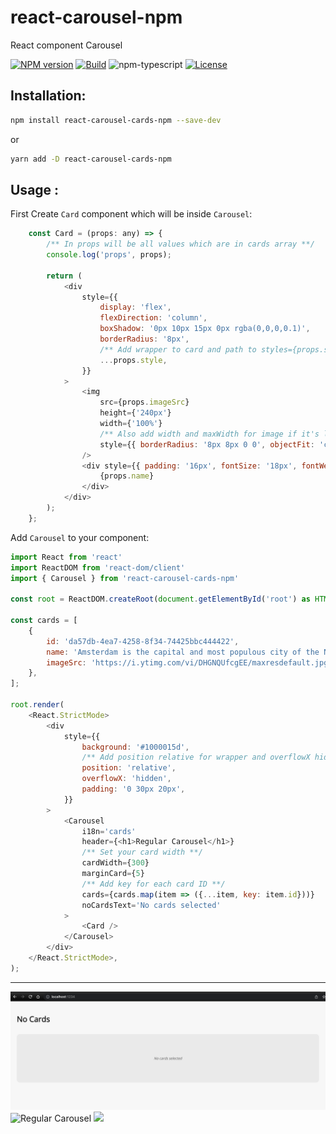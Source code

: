 # react-carousel-npm
React component Carousel

[![NPM version][npm-image]][npm-url]
[![Build][github-build]][github-build-url]
![npm-typescript]
[![License][github-license]][github-license-url]

## Installation:

```bash
npm install react-carousel-cards-npm --save-dev
```

or

```bash
yarn add -D react-carousel-cards-npm
```

## Usage :

First Create `Card` component which will be inside `Carousel`:

```javascript
    const Card = (props: any) => {
        /** In props will be all values which are in cards array **/
        console.log('props', props);
    
        return (
            <div
                style={{
                    display: 'flex',
                    flexDirection: 'column',
                    boxShadow: '0px 10px 15px 0px rgba(0,0,0,0.1)',
                    borderRadius: '8px',
                    /** Add wrapper to card and path to styles={props.style} for correct displaying **/
                    ...props.style,
                }}
            >
                <img
                    src={props.imageSrc}
                    height={'240px'}
                    width={'100%'}
                    /** Also add width and maxWidth for image if it's large **/
                    style={{ borderRadius: '8px 8px 0 0', objectFit: 'cover', width: props.width, maxWidth: props.maxWidth }}
                />
                <div style={{ padding: '16px', fontSize: '18px', fontWeight: 700, borderRadius: '0 0 8px 8px' }}>
                    {props.name}
                </div>
            </div>
        );
    };
```

Add `Carousel` to your component:

```js
import React from 'react'
import ReactDOM from 'react-dom/client'
import { Carousel } from 'react-carousel-cards-npm'

const root = ReactDOM.createRoot(document.getElementById('root') as HTMLElement);

const cards = [
	{
		id: 'da57db-4ea7-4258-8f34-74425bbc444422',
		name: 'Amsterdam is the capital and most populous city of the Netherlands.',
		imageSrc: 'https://i.ytimg.com/vi/DHGNQUfcgEE/maxresdefault.jpg',
	},
];

root.render(
	<React.StrictMode>
		<div
			style={{
				background: '#1000015d',
				/** Add position relative for wrapper and overflowX hidden for hidding side cards **/
				position: 'relative',
				overflowX: 'hidden',
				padding: '0 30px 20px',
			}}
		>
			<Carousel
				i18n='cards'
				header={<h1>Regular Carousel</h1>}
                /** Set your card width **/
				cardWidth={300}
				marginCard={5}
                /** Add key for each card ID **/
				cards={cards.map(item => ({...item, key: item.id}))}
				noCardsText='No cards selected'
			>
				<Card />
			</Carousel>
		</div>
	</React.StrictMode>,
);
```
***
![Regular Carousel](https://github.com/pryvalovbogdan/react-carousel-npm/blob/update-readme-with-all-cases/public/NoCards.png)
![Regular Carousel](https://github.com/pryvalovbogdan/react-carousel-npm/blob/update-readme-with-all-cases/public/WithSIdeCards.gif)
<img src="https://lh3.googleusercontent.com/pw/AMWts8CAg9NmkDPw8d5d5hDYvzmxywLCgsLX6AaP6_v4zahHrtooUN-wrtLbkwzHJ5Jt-ITOypxaI1NnIOv8h_rYQjCMbXCYQxqQ1g1-ycELQtnGosvtDXf_iGsAtLcXimJWRxhzH7rUPuFXbwpl4lTwq0Xm=w1680-h602-s-no" width="200px">

[npm-url]: https://www.npmjs.com/package/react-carousel-cards-npm
[npm-image]: https://img.shields.io/npm/v/react-carousel-cards-npm
[github-license]: https://img.shields.io/github/license/pryvalovbogdan/react-carousel-npm
[github-license-url]: https://github.com/pryvalovbogdan/react-carousel-npm/blob/main/LICENSE
[github-build]: https://github.com/pryvalovbogdan/react-carousel-npm/actions/workflows/publish.yml/badge.svg
[github-build-url]: https://github.com/pryvalovbogdan/react-carousel-npm/actions/workflows/publish.yml
[npm-typescript]: https://img.shields.io/npm/types/react-carousel-cards-npm
